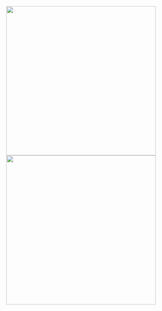 
<div>
  <a href="https://github.com/Yousef-Sayed-Younis/Draw-with-Code/blob/main/Why_Do_I_See_You_In_Everything.py"><img src="https://github.com/Yousef-Sayed-Younis/Draw-with-Code/assets/98708975/98bbcb70-6893-4a4f-bac3-4b248d374c90" width="400"></a>
  <a href="https://github.com/Yousef-Sayed-Younis/Draw-with-Code/blob/main/Ramadan.py"><img src="https://github.com/Yousef-Sayed-Younis/Draw-with-Code/assets/98708975/4054af94-4c62-4178-91a5-3f7576a635fc" width="400"></a>
</div>
